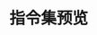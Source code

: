 # 指令集预览

<script setup>
import { ref, computed } from 'vue';

const directives = ref([
  {
    "name": "backtop",
    "description": "返回顶部指令，当页面滚动到一定高度时显示返回顶部按钮",
    "category": "交互类"
  },
  {
    "name": "copy",
    "description": "一键复制文本内容，支持动态文本和复制状态反馈",
    "category": "交互类"
  },
  {
    "name": "clickout",
    "description": "点击外部处理函数，支持自定义点击外部处理函数",
    "category": "交互类"
  },
  {
    "name": "hotkey",
    "description": "监听键盘事件，支持自定义多个快捷键和回掉函数",
    "category": "交互类"
  },
  {
    "name": "tooltip",
    "description": "为元素添加悬浮提示，支持自定义提示内容和位置",
    "category": "交互类"
  },
  {
    "name": "preload",
    "description": "预加载指令，支持页面预加载和资源预加载",
    "category": "性能优化类"
  },
  {
    "name": "emoji",
    "description": "禁止表情符号输入功能，防止在表单中用户输入表情符号",
    "category": "表单类"
  },
  {
    "name": "trim",
    "description": "去除输入框首尾空格，防止用户输入空格",
    "category": "表单类"
  },
  {
    "name": "ellipsis",
    "description": "文本溢出时自动添加省略号，支持自定义行数",
    "category": "视觉类"
  },
  {
    "name": "focus",
    "description": "自动聚焦表单元素，提升表单交互体验",
    "category": "表单类"
  },
  {
    "name": "pwdvisible",
    "description": "密码可见性切换功能",
    "category": "表单类"
  },
  {
    "name": "clearable",
    "description": "为输入框或文本域添加一个清除按钮，点击后可以快速清空内容",
    "category": "表单类"
  },
  {
    "name": "debounce",
    "description": "防抖函数，用于减少事件触发频率",
    "category": "交互类"
  },
  {
    "name": "throttle",
    "description": "节流函数，用于控制事件触发频率",
    "category": "交互类"
  },
  {
    "name": "highlight",
    "description": "灵活的文本高亮效果，支持多种颜色格式和自动对比度",
    "category": "视觉类"
  },
  {
    "name": "watermarker",
    "description": "为元素添加水印效果，支持自定义水印文本和样式",
    "category": "视觉类"
  },
  {
    "name": "longpress",
    "description": "长按事件功能，支持自定义长按时间",
    "category": "交互类"
  },
  {
    "name": "scroolto",
    "description": "滚动到指定元素，支持自定义滚动行为",
    "category": "交互类"
  },
  {
    "name": "spare",
    "description": "处理图片加载失败场景，自动切换到备用图片",
    "category": "性能优化类"
  },
  {
    "name": "doubleclick",
    "description": "双击事件处理，提供更丰富的交互方式",
    "category": "交互类"
  },
  {
    "name": "threeclick",
    "description": "三击事件处理，支持自定义三击时间",
    "category": "交互类"
  },
  {
    "name": "drag",
    "description": "创建可拖动的元素，支持设置范围、设置回掉函数",
    "category": "交互类"
  },
  {
    "name": "ripple",
    "description": "给目标元素添加水波纹效果，支持自定义波纹颜色和时长",
    "category": "视觉类"
  },
  {
    "name": "countup",
    "description": "数字滚动动画效果，支持指定目标数值或使用元素内容作为目标值",
    "category": "视觉类"
  },
  {
    "name": "lazyload",
    "description": "图片懒加载功能，支持自定义加载时机",
    "category": "性能优化类"
  },
  {
    "name": "fitfont",
    "description": "根据容器的大小动态调整文本的字体大小",
    "category": "视觉类"
  },
  {
    "name": "autobox",
    "description": "自动调整box大小以适应其内容",
    "category": "视觉类"
  },
  {
    "name": "boxresize",
    "description": "监听元素的尺寸变化，并在尺寸变化时触发回调函数",
    "category": "视觉类"
  },
  {
    "name": "verify",
    "description": "表单验证功能，支持自定义验证规则和错误提示",
    "category": "表单类"
  },
  {
    "name": "draggablesort",
    "description": "拖拽元素来重新排序列表，并且在拖拽完成后更新数据",
    "category": "交互类"
  },
  {
    "name": "autoinputtype",
    "description": "根据输入内容自动切换输入框类型，例如在输入邮箱时自动切换到邮箱输入框",
    "category": "表单类"
  },
  {
    "name": "fullscreen",
    "description": "点击元素全屏显示，再次点击退出全屏",
    "category": "交互类"
  },
  {
    "name": "infinite-scroll",
    "description": "实现无限滚动功能，当滚动到底部时触发加载更多数据",
    "category": "交互类"
  },
  {
    "name": "mousefollow",
    "description": "鼠标跟随指令，支持自定义跟随元素和位置",
    "category": "交互类"
  },
  {
    "name": "marquee",
    "description": "实现文本滚动效果，支持自定义滚动速度和方向",
    "category": "视觉类"
  },
  {
    "name": "top",
    "description": "永远使得元素图层最高！",
    "category": "视觉类"
  },
  {
    name: "desaturate",
    description: "一键开启网页灰色素调，至远方",
    category: "视觉类"
  },
  {
    "name": "closetab",
    "description": "关闭当前浏览器标签页",
    "category": "交互类"
  },
  {
    "name": 'headerscroll',
    "description": "控制顶部header的显示和隐藏",
    "category": "视觉类"
  },
  {
    name: 'loading',
    description: '显示加载动画',
    link: '/directives/loading',
    category: '视觉类'
  }
])

const groupedDirectives = computed(() => {
  const groups = {};
  directives.value.forEach(directive => {
    if (!groups[directive.category]) {
      groups[directive.category] = [];
    }
    groups[directive.category].push(directive);
  });
  return groups;
});
</script>

<template v-for="(directives, category) in groupedDirectives" :key="category">
  <div class="category-section">
    <h2 class="category-title">
      {{ category }}
    </h2>
    <div class="directive-grid">
      <a
        v-for="directive in directives"
        :key="directive.name"
        :href="`/directives/${directive.name}`"
        class="directive-card"
      >
        <div class="directive-name">{{ directive.name }}</div>
        <div class="directive-description">{{ directive.description }}</div>
      </a>
    </div>
  </div>
</template>

<style scoped>
.category-section {
  margin-bottom: 3rem;
}

.category-title {
  font-size: 1.5rem;
  font-weight: 600;
  margin-bottom: 1.5rem;
  padding-bottom: 0.5rem;
}

.directive-grid {
  display: grid;
  grid-template-columns: repeat(3, 1fr);
  gap: 1.5rem;
  margin: 1rem 0;
}

@media (max-width: 1200px) {
  .directive-grid {
    grid-template-columns: repeat(2, 1fr);
  }
}

@media (max-width: 768px) {
  .directive-grid {
    grid-template-columns: 1fr;
  }
}

.directive-card {
  border: 1px solid var(--vp-c-divider);
  border-radius: 8px;
  padding: 1.5rem;
  transition: all 0.1s ease-in-out;
  cursor: pointer;
  text-decoration: none;
  height: 100%;
  display: flex;
  flex-direction: column;
  box-shadow: 0px 5px 5px var(--vp-c-text-1);
}

.directive-card:hover {
  transform: translateY(-4px) scale(1.1);
  border-color: var(--vp-c-brand);
}

.directive-name {
  font-size: 1.25rem;
  font-weight: 600;
  color: var(--vp-c-brand);
  margin-bottom: 0.75rem;
}

.directive-description {
  color: var(--vp-c-text-2);
  line-height: 1.5;
  overflow: hidden;
  text-overflow: ellipsis;
  display: -webkit-box;
  -webkit-line-clamp: 2;
  -webkit-box-orient: vertical;
  flex-grow: 1;
}
</style>
